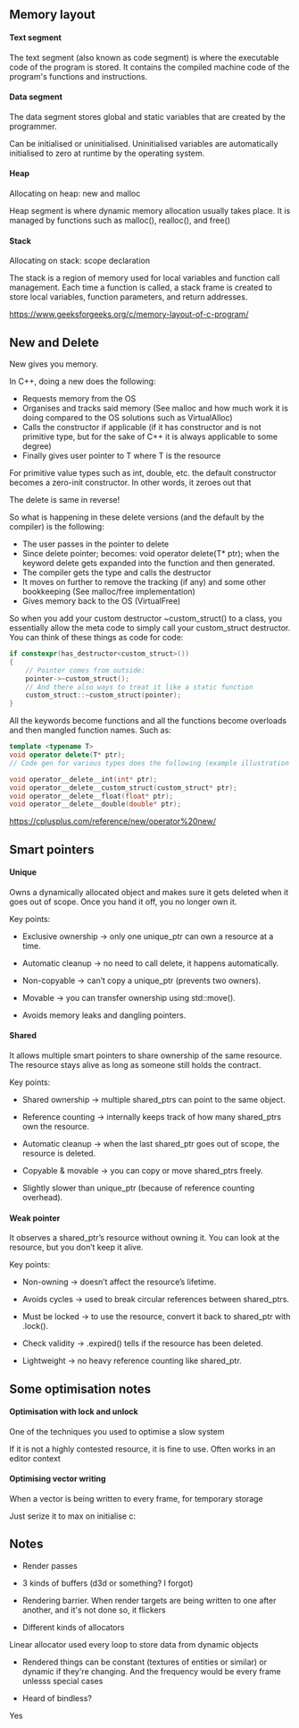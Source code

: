## Memory layout

#### Text segment

The text segment (also known as code segment) is where the executable code of the program is stored. It contains the compiled machine code of the program's functions and instructions.

#### Data segment

The data segment stores global and static variables that are created by the programmer.

Can be initialised or uninitialised. Uninitialised variables are automatically initialised to zero at runtime by the operating system.

#### Heap

Allocating on heap: new and malloc

Heap segment is where dynamic memory allocation usually takes place. It is managed by functions such as malloc(), realloc(), and free()

#### Stack

Allocating on stack: scope declaration

The stack is a region of memory used for local variables and function call management. Each time a function is called, a stack frame is created to store local variables, function parameters, and return addresses. 

https://www.geeksforgeeks.org/c/memory-layout-of-c-program/

## New and Delete

New gives you memory.

In C++, doing a new does the following:

- Requests memory from the OS
- Organises and tracks said memory (See malloc and how much work it is doing compared to the OS solutions such as VirtualAlloc)
- Calls the constructor if applicable (if it has constructor and is not primitive type, but for the sake of C++ it is always applicable to some degree)
- Finally gives user pointer to T where T is the resource

For primitive value types such as int, double, etc. the default constructor becomes a zero-init constructor. In other words, it zeroes out that

The delete is same in reverse!

So what is happening in these delete versions (and the default by the compiler) is the following:

- The user passes in the pointer to delete
- Since delete pointer; becomes: void operator delete(T* ptr); when the keyword delete gets expanded into the function and then generated.
- The compiler gets the type and calls the destructor
- It moves on further to remove the tracking (if any) and some other bookkeeping (See malloc/free implementation)
- Gives memory back to the OS (VirtualFree)

So when you add your custom destructor ~custom_struct() to a class, you essentially allow the meta code to simply call your custom_struct destructor.
You can think of these things as code for code: 

```CPP
if constexpr(has_destructor<custom_struct>()) 
{
    // Pointer comes from outside:
    pointer->~custom_struct();
    // And there also ways to treat it like a static function
    custom_struct::~custom_struct(pointer);
}
```

All the keywords become functions and all the functions become overloads and then mangled function names. Such as:

```CPP
template <typename T>
void operator delete(T* ptr);
// Code gen for various types does the following (example illustration only, different between compilers, etc):

void operator__delete__int(int* ptr);
void operator__delete__custom_struct(custom_struct* ptr);
void operator__delete__float(float* ptr);
void operator__delete__double(double* ptr);
```

https://cplusplus.com/reference/new/operator%20new/

## Smart pointers

#### Unique

Owns a dynamically allocated object and makes sure it gets deleted when it goes out of scope. Once you hand it off, you no longer own it.

Key points:

- Exclusive ownership → only one unique_ptr can own a resource at a time.

- Automatic cleanup → no need to call delete, it happens automatically.

- Non-copyable → can’t copy a unique_ptr (prevents two owners).

- Movable → you can transfer ownership using std::move().

- Avoids memory leaks and dangling pointers.

#### Shared

It allows multiple smart pointers to share ownership of the same resource. The resource stays alive as long as someone still holds the contract.

Key points:

- Shared ownership → multiple shared_ptrs can point to the same object.

- Reference counting → internally keeps track of how many shared_ptrs own the resource.

- Automatic cleanup → when the last shared_ptr goes out of scope, the resource is deleted.

- Copyable & movable → you can copy or move shared_ptrs freely.

- Slightly slower than unique_ptr (because of reference counting overhead).

#### Weak pointer

It observes a shared_ptr’s resource without owning it. You can look at the resource, but you don’t keep it alive.

Key points:

- Non-owning → doesn’t affect the resource’s lifetime.

- Avoids cycles → used to break circular references between shared_ptrs.

- Must be locked → to use the resource, convert it back to shared_ptr with .lock().

- Check validity → .expired() tells if the resource has been deleted.

- Lightweight → no heavy reference counting like shared_ptr.

## Some optimisation notes

#### Optimisation with lock and unlock

One of the techniques you used to optimise a slow system

If it is not a highly contested resource, it is fine to use. Often works in an editor context

#### Optimising vector writing

When a vector is being written to every frame, for temporary storage

Just serize it to max on initialise c:

## Notes

- Render passes

- 3 kinds of buffers (d3d or something? I forgot)

- Rendering barrier. When render targets are being written to one after another, and it's not done so, it flickers

- Different kinds of allocators

Linear allocator used every loop to store data from dynamic objects

- Rendered things can be constant (textures of entities or similar) or dynamic if they're changing. And the frequency would be every frame unlesss special cases

- Heard of bindless?

Yes
